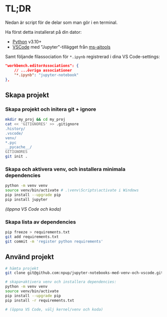 # TL;DR

Nedan är script för de delar som man gör i en terminal.

Ha först detta installerat på din dator:

-   [Python](https://www.python.org/downloads/) v3.10+
-   [VSCode](https://code.visualstudio.com/) med "Jupyter"-tillägget från [ms-aitools](https://marketplace.visualstudio.com/items?itemName=ms-toolsai.jupyter)

Samt följande filassociation för `*.ipynb` registrerad i dina VS Code-settings:

```json
"workbench.editorAssociations": {
    // ...övriga associationer
    "*.ipynb": "jupyter-notebook"
},
```

## Skapa projekt

### Skapa projekt och initera git + ignore

```bash
mkdir my_proj && cd my_proj
cat << 'GITIGNORES' >> .gitignore
.history/
.vscode/
venv/
*.pyc
__pycache__/
GITIGNORES
git init .
```

### Skapa och aktivera venv, och installera minimala dependencies

```bash
python -m venv venv
source venv/bin/activate # .\venv\Scripts\activate i Windows
pip install --upgrade pip
pip install jupyter
```

_(öppna VS Code och koda)_

### Skapa lista av dependencies

```bash
pip freeze > requirements.txt
git add requirements.txt
git commit -m 'register python requirements'
```

## Använd projekt

```bash
# hämta projekt
git clone git@github.com:npup/jupyter-notebooks-med-venv-och-vscode.git && cd jupyter-notebooks-med-venv-och-vscode

# skapa+aktivera venv och installera dependencies:
python -m venv venv
source venv/bin/activate
pip install --upgrade pip
pip install -r requirements.txt

# (öppna VS Code, välj kernel/venv och koda)
```
